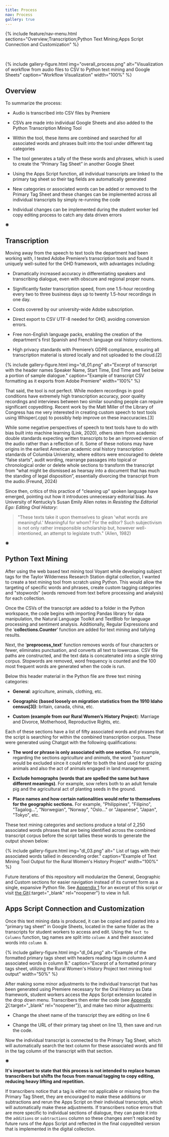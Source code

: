 ```yaml
---
title: Process
nav: Process
gallery: true
---
```


{% include feature/nav-menu.html sections="Overview;Transcription;Python Text Mining;Apps Script Connection and Customization" %}

<br>

{% include gallery-figure.html img="overall_process.png" alt="Visualization of workflow from audio files to CSV to Python text mining and Google Sheets" caption="Workflow Visualization" width="100%" %}

## Overview

To summarize the process:

* Audio is transcribed into CSV files by Premiere

* CSVs are made into individual Google Sheets and also added to the Python Transcription Mining Tool

* Within the tool, these items are combined and searched for all associated words and phrases built into the tool under different tag categories

* The tool generates a tally of the these words and phrases, which is used to create the “Primary Tag Sheet” in another Google Sheet

* Using the Apps Script function, all individual transcripts are linked to the primary tag sheet so their tag fields are automatically generated

* New categories or associated words can be added or removed to the Primary Tag Sheet and these changes can be implemented across all individual transcripts by simply re-running the code

* Individual changes can be implemented during the student worker led copy editing process to catch any data driven errors

<div class="symbol-container">
    <p class="symbol">&#10042;</p>
</div>

## Transcription

Moving away from the speech to text tools the department had been working with, I tested Adobe Premiere’s transcription tools and found it uniquely well-suited for the OHD framework, with advantages including: 

* Dramatically increased accuracy in differentiating speakers and transcribing dialogue, even with obscure and regional proper nouns.

* Significantly faster transcription speed, from one 1.5-hour recording every two to three business days up to twenty 1.5-hour recordings in one day.

* Costs covered by our university-wide Adobe subscription.

* Direct export to CSV UTF-8 needed for OHD, avoiding conversion errors.

* Free non-English language packs, enabling the creation of the department's first Spanish and French language oral history collections.

* High privacy standards with Premiere’s GDPR compliance, ensuring all transcription material is stored locally and not uploaded to the cloud.[2]

{% include gallery-figure.html img="dl_01.png" alt="Excerpt of transcript with the header names Speaker Name, Start Time, End Time and Text below a portion of sample dialogue." caption="Example of transcript CSV formatting as it exports from Adobe Premiere" width="100%" %}

That said, the tool is not perfect. While modern recordings in good conditions have extremely high transcription accuracy, poor quality recordings and interviews between two similar sounding people can require significant copyediting. Recent work by the Matt Miller of the Library of Congress has me very interested in creating custom speech to text tools using Whisper(.cpp) to possibly help improve on these inaccuracies.[3] 

While some negative perspectives of speech to text tools have to do with bias built into machine learning (Link, 2020), others stem from academic double standards expecting written transcripts to be an improved version of the audio rather than a reflection of it. Some of these notions may have origins in the earliest American academic oral history transcription standards of Columbia University, where editors were encouraged to delete “false starts", audit wording, rearrange passages into topical or chronological order or delete whole sections to transform the transcript from “what might be dismissed as hearsay into a document that has much the standing of legal disposition”, essentially divorcing the transcript from the audio.(Freund, 2024) 

Since then, critics of this practice of "cleaning up" spoken language have emerged, pointing out how it introduces unnecessary editorial bias. As University of Kentucky’s Susan Emily Allen notes in _Resisting the Editorial Ego: Editing Oral History_:

<blockquote class="quote">
"These texts take it upon themselves to glean 'what words are meaningful.' Meaningful for whom? For the editor? Such subjectivism is not only rather irresponsible scholarship but, however well-intentioned, an attempt to legislate truth." (Allen, 1982)
</blockquote>

<div class="symbol-container">
    <p class="symbol">&#10042;</p>
</div>

## Python Text Mining

After using the web based text mining tool Voyant while developing subject tags for the Taylor Wilderness Research Station digital collection, I wanted to create a text mining tool from scratch using Python. This would allow the targeting of specific words and phrases, create custom tagging categories and "stopwords" (words removed from text before processing and analysis) for each collection.

Once the CSVs of the transcript are added to a folder in the Python workspace, the code begins with importing Pandas library for data manipulation, the Natural Language Toolkit and TextBlob for language processing and sentiment analysis. Additionally, Regular Expressions and the ‘**collections.Counter**’ function are added for text mining and tallying results. 

Next, the ‘**preprocess_text**’ function removes words of four characters or fewer, eliminates punctuation, and converts all text to lowercase. CSV file paths are constructed, and the text data is concatenated into a single string corpus. Stopwords are removed, word frequency is counted and the 100 most frequent words are generated when the code is run. 

Below this header material in the Python file are three text mining categories:

* **General**: agriculture, animals, clothing, etc.

* **Geographic (based loosely on migration statistics from the 1910 Idaho census[3])**: britain, canada, china, etc. 

* **Custom (example from our Rural Women’s History Project**): Marriage and Divorce, Motherhood, Reproductive Rights, etc.

Each of these sections have a list of fifty associated words and phrases that the script is searching for within the combined transcription corpus. These were generated using Chatgpt with the following qualifications:

* **The word or phrase is only associated with one section.** For example, regarding the sections _agriculture_ and _animals_, the word "pasture" would be excluded since it could refer to both the land used for grazing animals and also the act of animals engaged in land management. 

* **Exclude homographs (words that are spelled the same but have different meanings)**. For example, sow refers both to an adult female pig and the agricultural act of planting seeds in the ground. 

* **Place names and how certain nationalities would refer to themselves for the geographic sections.** For example, "Philippines", "Filipino", "Tagalog...",  "Norwegian", "Norway", "Oslo..." or "Japanese", "Japan", "Tokyo", etc. 

These text mining categories and sections produce a total of 2,250 associated words phrases that are being identified across the combined transcript corpus before the script tallies these words to generate the output shown below:

{% include gallery-figure.html img="dl_03.png" alt=" List of tags with their associated words tallied in descending order." caption="Example of Text Mining Tool Output for the Rural Women's History Project" width="100%" %}

Future iterations of this repository will modularize the General, Geographic and Custom sections for easier navigation instead of its current form as a single, expansive Python file. See [Appendix 1](https://aweymo-ui.github.io/distant_listening/content/5_references_apendices.html#appendix-1-excerpt-of-python-text-mining-tool) for an excerpt of this script or visit [the Git](https://github.com/Scholarly-Projects/transcript_mining_base){:target="_blank" rel="noopener"} to view in full.

## Apps Script Connection and Customization

Once this text mining data is produced, it can be copied and pasted into a “primary tag sheet” in Google Sheets, located in the same folder as the transcripts for student workers to access and edit. Using the `Text to Columns` function, tag names are split into `column A` and their associated words into `column B`. 

{% include gallery-figure.html img="dl_04.png" alt="Example of the formatted primary tags sheet with headers reading tags in column A and associated words in column B." caption="Excerpt of a formatted primary tags sheet, utilizing the Rural Women's History Project text mining tool output" width="50%" %}

After making some minor adjustments to the individual transcript that has been generated using Premiere necessary for the Oral History as Data framework, student workers access the Apps Script extension located in the drop down menu. Transcribers then enter the code (see [Appendix 2](https://aweymo-ui.github.io/distant_listening/content/5_references_apendices.html#appendix-2-apps-script-example-for-linking-transcript-to-primary-tag-sheet){:target="_blank" rel="noopener"}), and make two minor adjustments: 

- Change the sheet name of the transcript they are editing on line 6 

- Change the URL of their primary tag sheet on line 13, then save and run the code. 

Now the individual transcript is connected to the Primary Tag Sheet, which will automatically search the text column for these associated words and fill in the tag column of the transcript with that section.

<div class="symbol-container">
    <p class="symbol">&#10042;</p>
</div>

**It's important to state that this process is not intended to replace human transcribers but shifts the focus from manual tagging to copy editing, reducing heavy lifting and repetition.**

If transcribers notice that a tag is either not applicable or missing from the Primary Tag Sheet, they are encouraged to make these additions or subtractions and rerun the Apps Script on their individual transcripts, which will automatically make these adjustments. If transcribers notice errors that are more specific to individual sections of dialogue, they can paste it into the `additions` or `subtractions` column so these changes aren't replaced by future runs of the Apps Script and reflected in the final copyedited version that is implemented in the digital collection. 

<br>
